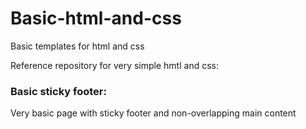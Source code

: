 # Basic-html-and-css
Basic templates for html and css

Reference repository for very simple hmtl and css:

### Basic sticky footer:
Very basic page with sticky footer and non-overlapping main content 
